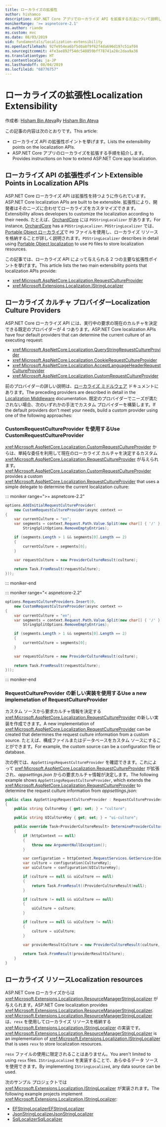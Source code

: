 ```yaml
---
title: ローカライズの拡張性
author: hishamco
description: ASP.NET Core アプリでローカライズ API を拡張する方法について説明します。
monikerRange: '>= aspnetcore-2.1'
ms.author: riande
ms.custom: mvc
ms.date: 08/03/2019
uid: fundamentals/localization-extensibility
ms.openlocfilehash: 92fe954ea6bf5d0a8f9f62f4da696d197c51af04
ms.sourcegitcommit: 4fe3ae892f54dc540859bff78741a28c2daa9a38
ms.translationtype: HT
ms.contentlocale: ja-JP
ms.lasthandoff: 08/04/2019
ms.locfileid: "68776757"
---
```

# <a name="localization-extensibility"></a><span data-ttu-id="4713c-103">ローカライズの拡張性</span><span class="sxs-lookup"><span data-stu-id="4713c-103">Localization Extensibility</span></span>

<span data-ttu-id="4713c-104">作成者: [Hisham Bin Ateya](https://github.com/hishamco)</span><span class="sxs-lookup"><span data-stu-id="4713c-104">By [Hisham Bin Ateya](https://github.com/hishamco)</span></span>

<span data-ttu-id="4713c-105">この記事の内容は次のとおりです。</span><span class="sxs-lookup"><span data-stu-id="4713c-105">This article:</span></span>

* <span data-ttu-id="4713c-106">ローカライズ API の拡張性ポイントを挙げます。</span><span class="sxs-lookup"><span data-stu-id="4713c-106">Lists the extensibility points on the localization APIs.</span></span>
* <span data-ttu-id="4713c-107">ASP.NET Core アプリのローカライズを拡張する手順を紹介します。</span><span class="sxs-lookup"><span data-stu-id="4713c-107">Provides instructions on how to extend ASP.NET Core app localization.</span></span>

## <a name="extensible-points-in-localization-apis"></a><span data-ttu-id="4713c-108">ローカライズ API の拡張性ポイント</span><span class="sxs-lookup"><span data-stu-id="4713c-108">Extensible Points in Localization APIs</span></span>

<span data-ttu-id="4713c-109">ASP.NET Core ローカライズ API は拡張性を持つように作られています。</span><span class="sxs-lookup"><span data-stu-id="4713c-109">ASP.NET Core localization APIs are built to be extensible.</span></span> <span data-ttu-id="4713c-110">拡張性により、開発者はそのニーズに合わせてローカライズをカスタマイズできます。</span><span class="sxs-lookup"><span data-stu-id="4713c-110">Extensibility allows developers to customize the localization according to their needs.</span></span> <span data-ttu-id="4713c-111">たとえば、[OrchardCore](https://github.com/orchardCMS/OrchardCore/) には `POStringLocalizer` があります。</span><span class="sxs-lookup"><span data-stu-id="4713c-111">For instance, [OrchardCore](https://github.com/orchardCMS/OrchardCore/) has a `POStringLocalizer`.</span></span> <span data-ttu-id="4713c-112">`POStringLocalizer` では、[Portable Object ローカライズ](xref:fundamentals/portable-object-localization)で `PO` ファイルを使用し、ローカライズ リソースを格納することが詳しく説明されます。</span><span class="sxs-lookup"><span data-stu-id="4713c-112">`POStringLocalizer` describes in detail using [Portable Object localization](xref:fundamentals/portable-object-localization) to use `PO` files to store localization resources.</span></span>

<span data-ttu-id="4713c-113">この記事では、ローカライズ API によって与えられる 2 つの主要な拡張性ポイントを挙げます。</span><span class="sxs-lookup"><span data-stu-id="4713c-113">This article lists the two main extensibility points that localization APIs provide:</span></span> 

* <xref:Microsoft.AspNetCore.Localization.RequestCultureProvider>
* <xref:Microsoft.Extensions.Localization.IStringLocalizer>

## <a name="localization-culture-providers"></a><span data-ttu-id="4713c-114">ローカライズ カルチャ プロバイダー</span><span class="sxs-lookup"><span data-stu-id="4713c-114">Localization Culture Providers</span></span>

<span data-ttu-id="4713c-115">ASP.NET Core ローカライズ API には、実行中の要求の現在のカルチャを決定できる既定のプロバイダーが 4 つあります。</span><span class="sxs-lookup"><span data-stu-id="4713c-115">ASP.NET Core localization APIs have four default providers that can determine the current culture of an executing request:</span></span>

* <xref:Microsoft.AspNetCore.Localization.QueryStringRequestCultureProvider>
* <xref:Microsoft.AspNetCore.Localization.CookieRequestCultureProvider>
* <xref:Microsoft.AspNetCore.Localization.AcceptLanguageHeaderRequestCultureProvider>
* <xref:Microsoft.AspNetCore.Localization.CustomRequestCultureProvider>

<span data-ttu-id="4713c-116">前のプロバイダーの詳しい説明は、[ローカライズ ミドルウェア](xref:fundamentals/localization) ドキュメントにあります。</span><span class="sxs-lookup"><span data-stu-id="4713c-116">The preceding providers are described in detail in the [Localization Middleware](xref:fundamentals/localization) documentation.</span></span> <span data-ttu-id="4713c-117">既定のプロバイダーでニーズが満たされない場合、次のいずれかの手法でカスタム プロバイダーを構築します。</span><span class="sxs-lookup"><span data-stu-id="4713c-117">If the default providers don't meet your needs, build a custom provider using one of the following approaches:</span></span>

### <a name="use-customrequestcultureprovider"></a><span data-ttu-id="4713c-118">CustomRequestCultureProvider を使用する</span><span class="sxs-lookup"><span data-stu-id="4713c-118">Use CustomRequestCultureProvider</span></span>

<span data-ttu-id="4713c-119"><xref:Microsoft.AspNetCore.Localization.CustomRequestCultureProvider> からは、単純な委任を利用して現在のローカライズ カルチャを決定するカスタム <xref:Microsoft.AspNetCore.Localization.RequestCultureProvider> が与えられます。</span><span class="sxs-lookup"><span data-stu-id="4713c-119"><xref:Microsoft.AspNetCore.Localization.CustomRequestCultureProvider> provides a custom <xref:Microsoft.AspNetCore.Localization.RequestCultureProvider> that uses a simple delegate to determine the current localization culture:</span></span>

::: moniker range=">= aspnetcore-2.2"

```csharp
options.AddInitialRequestCultureProvider(
    new CustomRequestCultureProvider(async context =>
{
    var currentCulture = "en";
    var segments = context.Request.Path.Value.Split(new char[] { '/' }, 
        StringSplitOptions.RemoveEmptyEntries);

    if (segments.Length > 1 && segments[0].Length == 2)
    {
        currentCulture = segments[0];
    }

    var requestCulture = new ProviderCultureResult(culture);
    
    return Task.FromResult(requestCulture);
}));
```

::: moniker-end

::: moniker range="< aspnetcore-2.2"

```csharp
options.RequestCultureProviders.Insert(0, 
    new CustomRequestCultureProvider(async context =>
{
    var currentCulture = "en";
    var segments = context.Request.Path.Value.Split(new char[] { '/' }, 
        StringSplitOptions.RemoveEmptyEntries);

    if (segments.Length > 1 && segments[0].Length == 2)
    {
        currentCulture = segments[0];
    }

    var requestCulture = new ProviderCultureResult(culture);
    
    return Task.FromResult(requestCulture);
}));
```

::: moniker-end

### <a name="use-a-new-implemetation-of-requestcultureprovider"></a><span data-ttu-id="4713c-120">RequestCultureProvider の新しい実装を使用する</span><span class="sxs-lookup"><span data-stu-id="4713c-120">Use a new implemetation of RequestCultureProvider</span></span>

<span data-ttu-id="4713c-121">カスタム ソースから要求カルチャ情報を決定する <xref:Microsoft.AspNetCore.Localization.RequestCultureProvider> の新しい実装を作成できます。</span><span class="sxs-lookup"><span data-stu-id="4713c-121">A new implementation of <xref:Microsoft.AspNetCore.Localization.RequestCultureProvider> can be created that determines the request culture information from a custom source.</span></span> <span data-ttu-id="4713c-122">たとえば、構成ファイルまたはデータベースをカスタム ソースにすることができます。</span><span class="sxs-lookup"><span data-stu-id="4713c-122">For example, the custom source can be a configuration file or database.</span></span>

<span data-ttu-id="4713c-123">次の例では、`AppSettingsRequestCultureProvider` を確認できます。これによって <xref:Microsoft.AspNetCore.Localization.RequestCultureProvider> が拡張され、*appsettings.json* からの要求カルチャ情報が決定します。</span><span class="sxs-lookup"><span data-stu-id="4713c-123">The following example shows `AppSettingsRequestCultureProvider`, which extends the <xref:Microsoft.AspNetCore.Localization.RequestCultureProvider> to determine the request culture information from *appsettings.json*:</span></span>

```csharp
public class AppSettingsRequestCultureProvider : RequestCultureProvider
{
    public string CultureKey { get; set; } = "culture";

    public string UICultureKey { get; set; } = "ui-culture";

    public override Task<ProviderCultureResult> DetermineProviderCultureResult(HttpContext httpContext)
    {
        if (httpContext == null)
        {
            throw new ArgumentNullException();
        }

        var configuration = httpContext.RequestServices.GetService<IConfigurationRoot>();
        var culture = configuration[CultureKey];
        var uiCulture = configuration[UICultureKey];

        if (culture == null && uiCulture == null)
        {
            return Task.FromResult((ProviderCultureResult)null);
        }

        if (culture != null && uiCulture == null)
        {
            uiCulture = culture;
        }

        if (culture == null && uiCulture != null)
        {
            culture = uiCulture;
        }
        
        var providerResultCulture = new ProviderCultureResult(culture, uiCulture);

        return Task.FromResult(providerResultCulture);
    }
}
```

## <a name="localization-resources"></a><span data-ttu-id="4713c-124">ローカライズ リソース</span><span class="sxs-lookup"><span data-stu-id="4713c-124">Localization resources</span></span>

<span data-ttu-id="4713c-125">ASP.NET Core ローカライズからは <xref:Microsoft.Extensions.Localization.ResourceManagerStringLocalizer> が与えられます。</span><span class="sxs-lookup"><span data-stu-id="4713c-125">ASP.NET Core localization provides <xref:Microsoft.Extensions.Localization.ResourceManagerStringLocalizer>.</span></span> <span data-ttu-id="4713c-126"><xref:Microsoft.Extensions.Localization.ResourceManagerStringLocalizer> は、`resx` を使用してローカライズ リソースを格納する <xref:Microsoft.Extensions.Localization.IStringLocalizer> の実装です。</span><span class="sxs-lookup"><span data-stu-id="4713c-126"><xref:Microsoft.Extensions.Localization.ResourceManagerStringLocalizer> is an implementation of <xref:Microsoft.Extensions.Localization.IStringLocalizer> that is uses `resx` to store localization resources.</span></span>

<span data-ttu-id="4713c-127">`resx` ファイルの使用に限定されることはありません。</span><span class="sxs-lookup"><span data-stu-id="4713c-127">You aren't limited to using `resx` files.</span></span> <span data-ttu-id="4713c-128">`IStringLocalized` を実装することで、あらゆるデータ ソースを使用できます。</span><span class="sxs-lookup"><span data-stu-id="4713c-128">By implementing `IStringLocalized`, any data source can be used.</span></span>

<span data-ttu-id="4713c-129">次のサンプル プロジェクトでは <xref:Microsoft.Extensions.Localization.IStringLocalizer> が実装されます。</span><span class="sxs-lookup"><span data-stu-id="4713c-129">The following example projects implement <xref:Microsoft.Extensions.Localization.IStringLocalizer>:</span></span> 

* [<span data-ttu-id="4713c-130">EFStringLocalizer</span><span class="sxs-lookup"><span data-stu-id="4713c-130">EFStringLocalizer</span></span>](https://github.com/aspnet/Entropy/tree/master/samples/Localization.EntityFramework)
* [<span data-ttu-id="4713c-131">JsonStringLocalizer</span><span class="sxs-lookup"><span data-stu-id="4713c-131">JsonStringLocalizer</span></span>](https://github.com/hishamco/My.Extensions.Localization.Json)
* [<span data-ttu-id="4713c-132">SqlLocalizer</span><span class="sxs-lookup"><span data-stu-id="4713c-132">SqlLocalizer</span></span>](https://github.com/damienbod/AspNetCoreLocalization)
